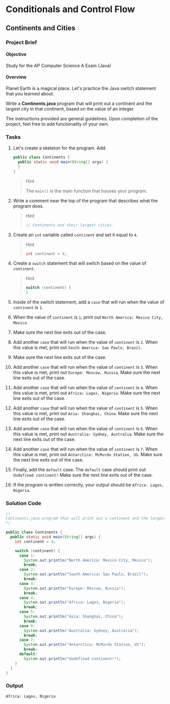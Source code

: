 # Conditionals and Control Flow

## Continents and Cities

### Project Brief

#### Objective

Study for the AP Computer Science A Exam (Java)

#### Overview

Planet Earth is a magical place. Let's practice the Java switch statement that you learned about.

Write a **Continents.java** program that will print out a continent and the largest city in that continent, based on the value of an integer.

The instructions provided are general guidelines. Upon completion of the project, feel free to add functionality of your own.

### Tasks

1. Let's create a skeleton for the program. Add:

    ```java
    public class Continents {
      public static void main(String[] args) {
      }
    }
    ```

    > Hint
    >
    > The `main()` is the main function that houses your program.

2. Write a comment near the top of the program that describes what the program does.

    > Hint
    >
    > ```java
    > // Continents and their largest cities.
    > ```

3. Create an `int` variable called `continent` and set it equal to `4`.

    > Hint
    >
    > ```java
    > int continent = 4;
    > ```

4. Create a `switch` statement that will switch based on the value of `continent`.

    > Hint
    >
    > ```java
    > switch (continent) {
    > }
    > ```

5. Inside of the switch statement, add a `case` that will run when the value of `continent` is `1`.
6. When the value of `continent` is `1`, print out `North America: Mexico City, Mexico`.
7. Make sure the next line exits out of the case.
8. Add another `case` that will run when the value of `continent` is `2`. When this value is met, print out `South America: Sao Paulo, Brazil`.
9. Make sure the next line exits out of the case.
10. Add another `case` that will run when the value of `continent` is `3`. When this value is met, print out `Europe: Moscow, Russia`. Make sure the next line exits out of the case.
11. Add another `case` that will run when the value of `continent` is `4`. When this value is met, print out `Africa: Lagos, Nigeria`. Make sure the next line exits out of the case.
12. Add another `case` that will run when the value of `continent` is `5`. When this value is met, print out `Asia: Shanghai, China`. Make sure the next line exits out of the case.
13. Add another `case` that will run when the value of `continent` is `6`. When this value is met, print out `Australia: Sydney, Australia`. Make sure the next line exits out of the case.
14. Add another `case` that will run when the value of `continent` is `7`. When this value is met, print out `Antarctica: McMurdo Station, US`. Make sure the next line exits out of the case.
15. Finally, add the `default` case. The `default` case should print out `Undefined continent!` Make sure the next line exits out of the case.
16. If the program is written correctly, your output should be `Africa: Lagos, Nigeria`.

### Solution Code

```java
/*
Continents.java program that will print out a continent and the largest city in that continent, based on the value of an integer.
*/

public class Continents {
  public static void main(String[] args) {
    int continent = 4;

    switch (continent) {
      case 1:
        System.out.println("North America: Mexico City, Mexico");
        break;
      case 2:
        System.out.println("South America: Sao Paulo, Brazil");
        break;
      case 3:
        System.out.println("Europe: Moscow, Russia");
        break;
      case 4:
        System.out.println("Africa: Lagos, Nigeria");
        break;
      case 5:
        System.out.println("Asia: Shanghai, China");
        break;
      case 6:
        System.out.println("Australia: Sydney, Australia");
        break;
      case 7:
        System.out.println("Antarctica: McMurdo Station, US");
        break;
      default:
        System.out.println("Undefined continent!");
    }
  }
}
```

### Output

```
Africa: Lagos, Nigeria
```
